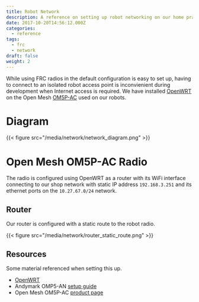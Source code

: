 ```yaml
---
title: Robot Network
description: A reference on setting up robot networking on our home practice field.
date: 2017-10-20T14:56:12.000Z
categories:
  - reference
tags:
  - frc
  - network
draft: false
weight: 2
---
```


While using FRC radios in the default configuration is easy to set up, having to connect to an isolated robot access point is inconvienient during development when Internet access is required. We have installed [OpenWRT] on the Open Mesh [OM5P-AC][om5p] used on our robots.

# Diagram

{{< figure src="/media/network/network_diagram.png" >}}

# Open Mesh OM5P-AC Radio

The radio is configured using OpenWRT as a router with its WiFi interface connecting to our shop network with static IP address `192.168.3.251` and its ethernet ports on the `10.27.67.0/24` network.

## Router

Our router is configured with a static route to the robot radio.

{{< figure src="/media/network/router_static_route.png" >}}

## Resources

Some material referenced when setting this up.

- [OpenWRT][openwrt]
- Andymark OMP5-AN [setup guide][andymark]
- Open Mesh OM5P-AC [product page][om5p]

[andymark]: http://files.andymark.com/OM5P-AN_QuickAP_Setup.pdf
[om5p]: http://www.open-mesh.com/products/access-points/grp-om5p-ac-cloud-access-point.html
[openwrt]: https://openwrt.org
